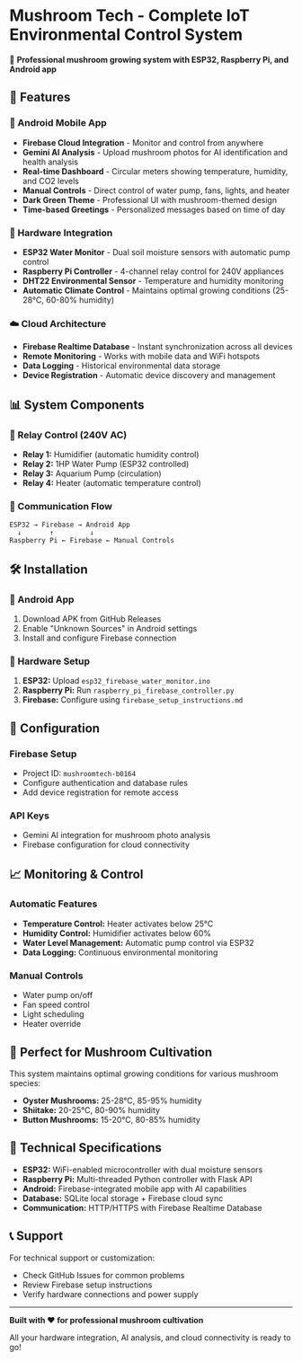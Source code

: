 # Mushroom Tech - Complete IoT Environmental Control System

🍄 **Professional mushroom growing system with ESP32, Raspberry Pi, and Android app**

## 🚀 Features

### 📱 Android Mobile App
- **Firebase Cloud Integration** - Monitor and control from anywhere
- **Gemini AI Analysis** - Upload mushroom photos for AI identification and health analysis
- **Real-time Dashboard** - Circular meters showing temperature, humidity, and CO2 levels
- **Manual Controls** - Direct control of water pump, fans, lights, and heater
- **Dark Green Theme** - Professional UI with mushroom-themed design
- **Time-based Greetings** - Personalized messages based on time of day

### 🔧 Hardware Integration
- **ESP32 Water Monitor** - Dual soil moisture sensors with automatic pump control
- **Raspberry Pi Controller** - 4-channel relay control for 240V appliances
- **DHT22 Environmental Sensor** - Temperature and humidity monitoring
- **Automatic Climate Control** - Maintains optimal growing conditions (25-28°C, 60-80% humidity)

### ☁️ Cloud Architecture
- **Firebase Realtime Database** - Instant synchronization across all devices
- **Remote Monitoring** - Works with mobile data and WiFi hotspots
- **Data Logging** - Historical environmental data storage
- **Device Registration** - Automatic device discovery and management

## 📊 System Components

### 🔌 Relay Control (240V AC)
- **Relay 1:** Humidifier (automatic humidity control)
- **Relay 2:** 1HP Water Pump (ESP32 controlled)
- **Relay 3:** Aquarium Pump (circulation)
- **Relay 4:** Heater (automatic temperature control)

### 📡 Communication Flow
```
ESP32 → Firebase → Android App
  ↓       ↑         ↓
Raspberry Pi ← Firebase ← Manual Controls
```

## 🛠️ Installation

### 📱 Android App
1. Download APK from GitHub Releases
2. Enable "Unknown Sources" in Android settings
3. Install and configure Firebase connection

### 🔧 Hardware Setup
1. **ESP32:** Upload `esp32_firebase_water_monitor.ino`
2. **Raspberry Pi:** Run `raspberry_pi_firebase_controller.py`
3. **Firebase:** Configure using `firebase_setup_instructions.md`

## 🔑 Configuration

### Firebase Setup
- Project ID: `mushroomtech-b0164`
- Configure authentication and database rules
- Add device registration for remote access

### API Keys
- Gemini AI integration for mushroom photo analysis
- Firebase configuration for cloud connectivity

## 📈 Monitoring & Control

### Automatic Features
- **Temperature Control:** Heater activates below 25°C
- **Humidity Control:** Humidifier activates below 60%
- **Water Level Management:** Automatic pump control via ESP32
- **Data Logging:** Continuous environmental monitoring

### Manual Controls
- Water pump on/off
- Fan speed control
- Light scheduling
- Heater override

## 🎯 Perfect for Mushroom Cultivation

This system maintains optimal growing conditions for various mushroom species:
- **Oyster Mushrooms:** 25-28°C, 85-95% humidity
- **Shiitake:** 20-25°C, 80-90% humidity  
- **Button Mushrooms:** 15-20°C, 80-85% humidity

## 🔧 Technical Specifications

- **ESP32:** WiFi-enabled microcontroller with dual moisture sensors
- **Raspberry Pi:** Multi-threaded Python controller with Flask API
- **Android:** Firebase-integrated mobile app with AI capabilities
- **Database:** SQLite local storage + Firebase cloud sync
- **Communication:** HTTP/HTTPS with Firebase Realtime Database

## 📞 Support

For technical support or customization:
- Check GitHub Issues for common problems
- Review Firebase setup instructions
- Verify hardware connections and power supply

---

**Built with ❤️ for professional mushroom cultivation**

All your hardware integration, AI analysis, and cloud connectivity is ready to go!

<!-- APK Build Trigger - Updated to ensure GitHub Actions builds the Android APK -->
<!-- Build timestamp: 2025-01-03 -->